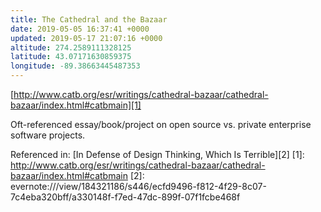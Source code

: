 ```yaml
---
title: The Cathedral and the Bazaar
date: 2019-05-05 16:37:41 +0000
updated: 2019-05-17 21:07:16 +0000
altitude: 274.2589111328125
latitude: 43.07171630859375
longitude: -89.38663445487353
---
```

[http://www.catb.org/esr/writings/cathedral-bazaar/cathedral-bazaar/index.html#catbmain][1]
Oft-referenced essay/book/project on open source vs. private enterprise software projects.
Referenced in: [In Defense of Design Thinking, Which Is Terrible][2]
[1]: http://www.catb.org/esr/writings/cathedral-bazaar/cathedral-bazaar/index.html#catbmain
[2]: evernote:///view/184321186/s446/ecfd9496-f812-4f29-8c07-7c4eba320bff/a330148f-f7ed-47dc-899f-07f1fcbe468f